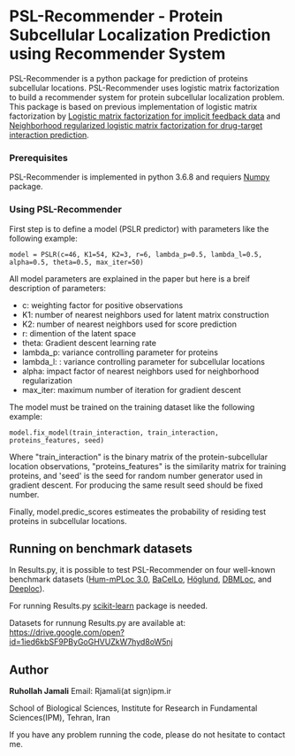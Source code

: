 # PSL-Recommender - Protein Subcellular Localization Prediction using Recommender System

PSL-Recommender is a python package for prediction of proteins subcellular locations.
PSL-Recommender uses logistic matrix factorization to build a recommender system for protein subcellular localization problem.
This package is based on previous implementation of logistic matrix factorization by [Logistic matrix factorization for implicit feedback data](https://github.com/MrChrisJohnson/logistic-mf) and [Neighborhood regularized logistic matrix factorization for drug-target interaction prediction](https://github.com/stephenliu0423/PyDTI).

### Prerequisites

PSL-Recommender is implemented in python 3.6.8 and requiers [Numpy](http://www.numpy.org/) package.

### Using PSL-Recommender
First step is to define a model (PSLR predictor) with parameters like the following example:
```
model = PSLR(c=46, K1=54, K2=3, r=6, lambda_p=0.5, lambda_l=0.5, alpha=0.5, theta=0.5, max_iter=50)
```
All model parameters are explained in the paper but here is a breif description of parameters:

 * c:  weighting factor for positive observations
 * K1: number of nearest neighbors used for latent matrix construction
 * K2: number of nearest neighbors used for score prediction
 * r: dimention of the latent space
 * theta: Gradient descent learning rate
 * lambda_p: variance controlling parameter for proteins
 * lambda_l: : variance controlling parameter for subcellular locations
 * alpha: impact factor of nearest neighbors used for neighborhood regularization
 * max_iter: maximum number of iteration for gradient descent

The model must be trained on the training dataset like the following example:
```
model.fix_model(train_interaction, train_interaction, proteins_features, seed)
```
Where "train_interaction" is the binary matrix of the protein-subcellular location observations, "proteins_features" is the similarity matrix for training proteins, and 'seed' is the seed for random number generator used in gradient descent. For producing the same result seed should be fixed number.

Finally, model.predic_scores estimeates the probability of residing test proteins in subcellular locations.

## Running on benchmark datasets
In Results.py, it is possible to test PSL-Recommender on four well-known benchmark datasets ([Hum-mPLoc 3.0](https://academic.oup.com/bioinformatics/article/33/6/843/2623045), [BaCelLo](https://academic.oup.com/bioinformatics/article/22/14/e408/228072), [Höglund](https://academic.oup.com/bioinformatics/article/22/10/1158/236546), [DBMLoc](https://bmcbioinformatics.biomedcentral.com/articles/10.1186/1471-2105-9-127), and [Deeploc](https://academic.oup.com/bioinformatics/article/33/21/3387/3931857)).

For running Results.py [scikit-learn](http://scikit-learn.org/stable/) package is needed.

Datasets for runnung Results.py are available at: https://drive.google.com/open?id=1ied6kbSF9PByGoGHVUZkW7hyd8oW5nj

## Author
**Ruhollah Jamali**
Email: Rjamali(at sign)ipm.ir

School of Biological Sciences, Institute for Research in Fundamental Sciences(IPM), Tehran, Iran

If you have any problem running the code, please do not hesitate to contact me.
